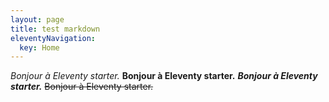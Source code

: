 ```yaml
---
layout: page
title: test markdown
eleventyNavigation:
  key: Home
---
```


_Bonjour à Eleventy starter._
**Bonjour à Eleventy starter.**
**_Bonjour à Eleventy starter._**
~~Bonjour à Eleventy starter.~~